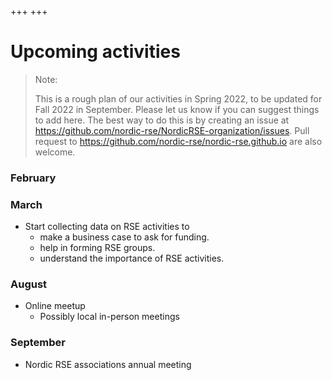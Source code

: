 +++
+++

# Upcoming activities

> Note:
>
> This is a rough plan of our activities in Spring 2022, to be updated
> for Fall 2022 in September. Please let us know if you can suggest things to
> add here. The best way to do this is by creating an issue at
> https://github.com/nordic-rse/NordicRSE-organization/issues.
> Pull request to https://github.com/nordic-rse/nordic-rse.github.io are also
> welcome.
>


### February


### March

- Start collecting data on RSE activities to
  - make a business case to ask for funding.
  - help in forming RSE groups.
  - understand the importance of RSE activities.


### August

- Online meetup
   - Possibly local in-person meetings


### September

- Nordic RSE associations annual meeting
